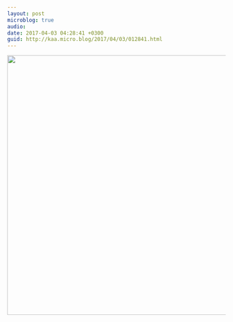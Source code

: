 ```yaml
---
layout: post
microblog: true
audio: 
date: 2017-04-03 04:28:41 +0300
guid: http://kaa.micro.blog/2017/04/03/012841.html
---
```



<img src="https://micro.kaa.bz/uploads/2018/08db637181.jpg" width="600" height="600" />
